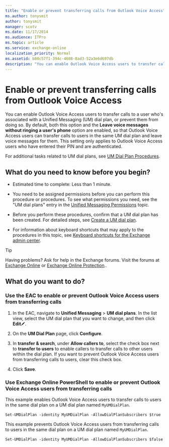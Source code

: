 ```yaml
---
title: "Enable or prevent transferring calls from Outlook Voice Access"
ms.author: tonysmit
author: tonysmit
manager: scotv
ms.date: 11/17/2014
ms.audience: ITPro
ms.topic: article
ms.service: exchange-online
localization_priority: Normal
ms.assetid: b80c57f1-394c-4608-8ad3-52a3e6d697db
description: "You can enable Outlook Voice Access users to transfer calls to a user who's associated with a Unified Messaging (UM) dial plan, or prevent them from doing so. By default, both this option and the Leave voice messages without ringing a user's phone option are enabled, so that Outlook Voice Access users can transfer calls to users in the same UM dial plan and leave voice messages for them. This setting only applies to Outlook Voice Access users who have entered their PIN and are authenticated."
---
```


# Enable or prevent transferring calls from Outlook Voice Access

You can enable Outlook Voice Access users to transfer calls to a user who's associated with a Unified Messaging (UM) dial plan, or prevent them from doing so. By default, both this option and the **Leave voice messages without ringing a user's phone** option are enabled, so that Outlook Voice Access users can transfer calls to users in the same UM dial plan and leave voice messages for them. This setting only applies to Outlook Voice Access users who have entered their PIN and are authenticated. 
  
For additional tasks related to UM dial plans, see [UM Dial Plan Procedures](https://technet.microsoft.com/library/1bda77c8-c4e2-4ae0-a001-76ae029bf843.aspx).
  
## What do you need to know before you begin?

- Estimated time to complete: Less than 1 minute.
    
- You need to be assigned permissions before you can perform this procedure or procedures. To see what permissions you need, see the "UM dial plans" entry in the [Unified Messaging Permissions](https://technet.microsoft.com/library/d326c3bc-8f33-434a-bf02-a83cc26a5498.aspx) topic. 
    
- Before you perform these procedures, confirm that a UM dial plan has been created. For detailed steps, see [Create a UM dial plan](../../voice-mail-unified-messaging/connect-voice-mail-system/create-um-dial-plan.md).
    
- For information about keyboard shortcuts that may apply to the procedures in this topic, see [Keyboard shortcuts for the Exchange admin center](../../accessibility/keyboard-shortcuts-in-admin-center.md).
    
> [!TIP]
> Having problems? Ask for help in the Exchange forums. Visit the forums at [Exchange Online](https://go.microsoft.com/fwlink/p/?linkId=267542) or [Exchange Online Protection](https://go.microsoft.com/fwlink/p/?linkId=285351).. 
  
## What do you want to do?

### Use the EAC to enable or prevent Outlook Voice Access users from transferring calls

1. In the EAC, navigate to **Unified Messaging** \> **UM dial plans**. In the list view, select the UM dial plan that you want to change, and then click **Edit**![Edit icon](../../media/ITPro_EAC_EditIcon.gif).
    
2. On the **UM Dial Plan** page, click **Configure**.
    
3. In **transfer & search**, under **Allow callers to**, select the check box next to **transfer to users** to enable callers to transfer calls to other users within the dial plan. If you want to prevent Outlook Voice Access users from transferring calls to users, clear this check box. 
    
4. Click **Save**.
    
### Use Exchange Online PowerShell to enable or prevent Outlook Voice Access users from transferring calls

This example enables Outlook Voice Access users to transfer calls to users in the same dial plan on a UM dial plan named `MyUMDialPlan`.
  
```
Set-UMDialPlan -identity MyUMDialPlan -AllowDialPlanSubscribers $true
```

This example prevents Outlook Voice Access users from transferring calls to users in the same dial plan on a UM dial plan named `MyUMDialPlan`.
  
```
Set-UMDialPlan -identity MyUMDialPlan -AllowDialPlanSubscribers $false
```


